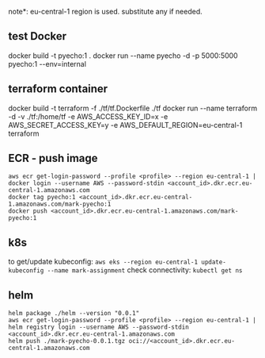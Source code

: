 note*: eu-central-1 region is used. substitute any if needed.

## test Docker

docker build -t pyecho:1 .
docker run --name pyecho -d -p 5000:5000 pyecho:1 --env=internal

## terraform container

docker build -t terraform -f ./tf/tf.Dockerfile ./tf
docker run --name terraform -d -v ./tf:/home/tf -e AWS_ACCESS_KEY_ID=x -e AWS_SECRET_ACCESS_KEY=y -e AWS_DEFAULT_REGION=eu-central-1 terraform

## ECR - push image

```
aws ecr get-login-password --profile <profile> --region eu-central-1 | docker login --username AWS --password-stdin <account_id>.dkr.ecr.eu-central-1.amazonaws.com
docker tag pyecho:1 <account_id>.dkr.ecr.eu-central-1.amazonaws.com/mark-pyecho:1
docker push <account_id>.dkr.ecr.eu-central-1.amazonaws.com/mark-pyecho:1
```

## k8s

to get/update kubeconfig:
`aws eks --region eu-central-1 update-kubeconfig --name mark-assignment`
check connectivity:
`kubectl get ns`

## helm
```
helm package ./helm --version "0.0.1"
aws ecr get-login-password --profile <profile> --region eu-central-1 | helm registry login --username AWS --password-stdin <account_id>.dkr.ecr.eu-central-1.amazonaws.com
helm push ./mark-pyecho-0.0.1.tgz oci://<account_id>.dkr.ecr.eu-central-1.amazonaws.com
```
